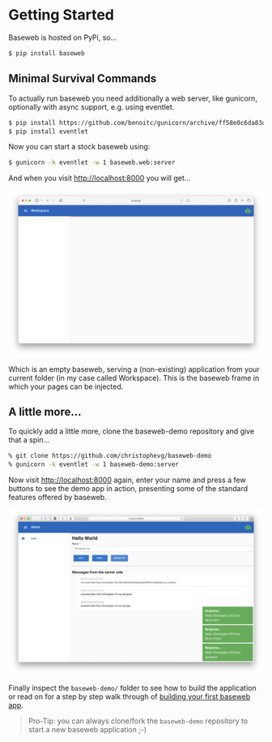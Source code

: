 # Getting Started

Baseweb is hosted on PyPi, so...

```bash
$ pip install baseweb
```

## Minimal Survival Commands

To actually run baseweb you need additionally a web server, like gunicorn, optionally with async support, e.g. using eventlet.

```bash
$ pip install https://github.com/benoitc/gunicorn/archive/ff58e0c6da83d5520916bc4cc109a529258d76e1.zip
$ pip install eventlet
```

Now you can start a stock baseweb using:

```bash
$ gunicorn -k eventlet -w 1 baseweb.web:server
```

And when you visit [http://localhost:8000](http://localhost:8000) you will get...

![baseweb stock](baseweb-frame.png)

Which is an empty baseweb, serving a (non-existing) application from your current folder (in my case called Workspace). This is the baseweb frame in which your pages can be injected.

## A little more...

To quickly add a little more, clone the baseweb-demo repository and give that a spin...

```bash
% git clone https://github.com/christophevg/baseweb-demo
% gunicorn -k eventlet -w 1 baseweb-demo:server
```

Now visit [http://localhost:8000](http://localhost:8000) again, enter your name and press a few buttons to see the demo app in action, presenting some of the standard features offered by baseweb.

![baseweb demo](baseweb-demo.png)

Finally inspect the `baseweb-demo/` folder to see how to build the application or read on for a step by step walk through of [building your first baseweb app](building-your-first-baseweb-app.md).

> Pro-Tip: you can always clone/fork the `baseweb-demo` repository to start a new baseweb application ;-)
